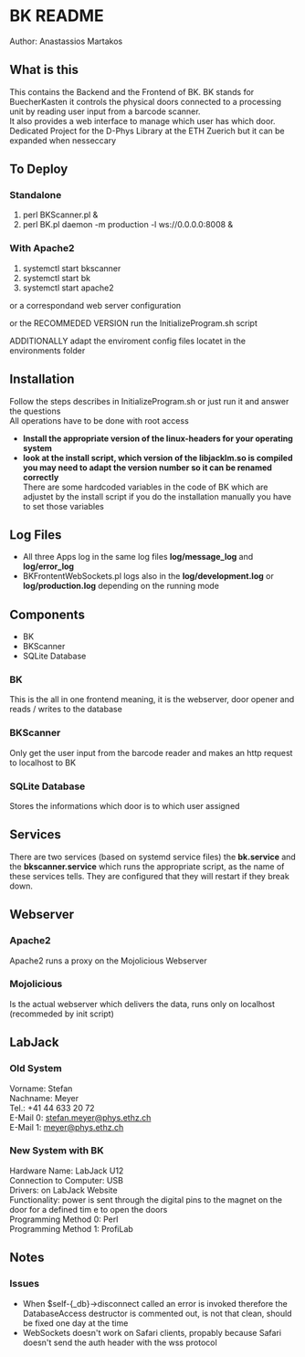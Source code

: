 # BK README

Author:
Anastassios Martakos

## What is this
This contains the Backend and the Frontend of BK. BK stands for BuecherKasten it controls the physical doors connected to a processing unit by reading user input from a barcode scanner.  
It also provides a web interface to manage which user has which door.  
Dedicated Project for the D-Phys Library at the ETH Zuerich 
but it can be expanded when nesseccary

## To Deploy
### Standalone
  1.  perl BKScanner.pl &
  2.  perl BK.pl daemon -m production -l ws://0.0.0.0:8008 &

### With Apache2
  1.  systemctl start bkscanner
  2.  systemctl start bk
  3.  systemctl start apache2

or a correspondand web server configuration

or the RECOMMEDED VERSION run the InitializeProgram.sh script

ADDITIONALLY adapt the enviroment config files locatet in the environments folder

## Installation
Follow the steps describes in InitializeProgram.sh or just run it and answer the questions  
All operations have to be done with root access  
  -  **Install the appropriate version of the linux-headers for your operating system**
  -  **look at the install script, which version of the libjacklm.so is compiled you may need to adapt the version number so it can be renamed correctly**  
There are some hardcoded variables in the code of BK which are adjustet by the install script if you do the installation manually you have to set those variables

## Log Files
  -  All three Apps log in the same log files **log/message_log** and **log/error_log**
  -  BKFrontentWebSockets.pl logs also in the **log/development.log** or **log/production.log** depending on the running mode

## Components
  -  BK
  -  BKScanner
  -  SQLite Database

### BK
This is the all in one frontend meaning, it is the webserver, door opener and reads / writes to the database

### BKScanner
Only get the user input from the barcode reader and makes an http request to localhost to BK

### SQLite Database
Stores the informations which door is to which user assigned

## Services
There are two services (based on systemd service files) the **bk.service** and the **bkscanner.service** which runs the appropriate script, as the name of these services tells. They are configured that they will restart if they break down.

## Webserver
### Apache2
Apache2 runs a proxy on the Mojolicious Webserver

### Mojolicious
Is the actual webserver which delivers the data, runs only on localhost (recommeded by init script)

## LabJack
### Old System
Vorname: Stefan  
Nachname: Meyer  
Tel.: +41 44 633 20 72  
E-Mail 0: stefan.meyer@phys.ethz.ch  
E-Mail 1: meyer@phys.ethz.ch

### New System with BK
Hardware Name: LabJack U12  
Connection to Computer: USB  
Drivers: on LabJack Website  
Functionality: power is sent through the digital pins to the magnet on the door for a defined tim e to open the doors  
Programming Method 0: Perl  
Programming Method 1: ProfiLab

## Notes
### Issues
  -  When $self-{_db}->disconnect called an error is invoked therefore the DatabaseAccess destructor is commented out, is not that clean, should be fixed one day at the time
  -  WebSockets doesn't work on Safari clients, propably because Safari doesn't send the auth header with the wss protocol
